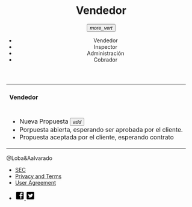 <html>
   <head>
      <h1><title>Vendedor</title></h1>
      <link rel="stylesheet" href="https://storage.googleapis.com/code.getmdl.io/1.0.6/material.indigo-pink.min.css">
      <script src="https://storage.googleapis.com/code.getmdl.io/1.0.6/material.min.js"></script>
      <link rel="stylesheet" href="https://fonts.googleapis.com/icon?family=Material+Icons">
    </head>
  <div id="page">
  <div id="header">
  <div id="logo">
	<a href="index.html"><ScreenShot src="https://drive.google.com/file/d/0B4E-j9J8vZ6Ja0JUOFZETkFHcmc/view?usp=sharing?raw=true" 
alt="LOGO"></a>
	</div>
  <td>
      <div class=”mdl-layout mdl-js-layout”>
    <header class=”mdl-layout__header”>
    <div class=”mdl-layout-icon”></div>
                <div class="bar">   
                 <div class=”mdl-layout__header-row”>
            <span class=”mdl-layout__title”><center><h1>Vendedor</h1></center></span>
            <div class="container mdl-shadow--2dp">
            <button id="demo_menu-lower-left" class="mdl-button mdl-js-button mdl-button--icon" data-upgraded=",MaterialButton">
               <i class="material-icons">more_vert</i>
            </button>
            <ul class="mdl-menu mdl-menu--bottom-left mdl-js-menu mdl-js-ripple-effect"   for="demo_menu-lower-left">
               <li class="mdl-menu__item">Vendedor</li>
               <li disable class="mdl-menu__item">Inspector</li>
               <li disable class="mdl-menu__item">Administración</li> 
               <li disable class="mdl-menu__item">Cobrador</li>  
            </ul>        
         </div>
         <div class="background"></div>
      </div>
    </header>
</div>
   </td>
   <body>
   <table>
 <tr><td><h4>Vendedor</h4></td></tr>
   <tr>
   <td>
     <div class="bar">    
                <ul class="demo-list-three mdl-list">
  		<li class="mdl-list__item mdl-list__item--three-line">
		 <span class="mdl-list__item-primary-content"><span>Nueva Propuesta</span>
     <button class="mdl-button mdl-js-button mdl-button--fab mdl-button--colored"><i class="material-icons">add</i></button>
    </span>
    <span class="mdl-list__item-secondary-content">
    </span>
  </li>
  <li class="mdl-list__item mdl-list__item--three-line">
    <span class="mdl-list__item-primary-content"><span>Porpuesta abierta, esperando ser aprobada por el cliente.</span>
   </li>
  <li class="mdl-list__item mdl-list__item--three-line">
    <span class="mdl-list__item-primary-content"><span>Propuesta aceptada por el cliente, esperando contrato</span>
    </span>
    <span class="mdl-list__item-secondary-content"></span>
  </li>
</ul>
    </div>
         <div class="background"></div>
      </div>
   </td>
   </tr>
   </table>
    <div class="mdl-layout mdl-js-layout mdl-layout--fixed-header">
             <footer class="mdl-mini-footer">
            <div class="mdl-mini-footer__left-section">
               <div class="mdl-logo">@Loba&Aalvarado      </div>
               <ul class="mdl-mini-footer__link-list">
                  <li><a href="http://www.sec.cl">SEC</a></li>
                  <li><a href="#">Privacy and Terms</a></li>
                  <li><a href="#">User Agreement</a></li>
               </ul>
            </div>
            <div class="mdl-mini-footer__right-section">
 <div id="footer-bottom">
<div class="container clearfix">
             <ul class="et-social-icons">
	<li class="et-social-icon et-social-facebook">
		<a href="#" class="icon">
			<svg style="width:24px;height:24px" viewBox="0 0 24 24">    <path fill="#000000" d="M19,4V7H17A1,1 0 0,0 16,8V10H19V13H16V20H13V13H11V10H13V7.5C13,5.56 14.57,4 16.5,4M20,2H4A2,2 0 0,0 2,4V20A2,2 0 0,0 4,22H20A2,2 0 0,0 22,20V4C22,2.89 21.1,2 20,2Z" />
</svg><span></span>
		</a>
	<a class="et-social-icon et-social-twitter">
		<a href="#" class="icon">
			<svg style="width:24px;height:24px" viewBox="0 0 24 24">    <path fill="#000000" d="M17.71,9.33C17.64,13.95 
14.69,17.11 10.28,17.31C8.46,17.39 7.15,16.81 6,16.08C7.34,16.29 9,15.76 9.9,15C8.58,14.86 7.81,14.19 7.44,13.12C7.82,13.18 8.22,13.16 8.58,13.09C7.39,12.69 6.54,11.95 6.5,10.41C6.83,10.57 7.18,10.71 7.64,10.74C6.75,10.23 6.1,8.38 6.85,7.16C8.17,8.61 9.76,9.79 12.37,9.95C11.71,7.15 15.42,5.63 16.97,7.5C17.63,7.38 18.16,7.14 18.68,6.86C18.47,7.5 18.06,7.97 17.56,8.33C18.1,8.26 18.59,8.13 
19,7.92C18.75,8.45 18.19,8.93 17.71,9.33M20,2H4A2,2 0 0,0 2,4V20A2,2 0 0,0 4,22H20A2,2 0 0,0 22,20V4C22,2.89 21.1,2 20,2Z" />
</svg><span></span>
		</a>
		</li>
</ul>
           </div>
</body>
</html>
